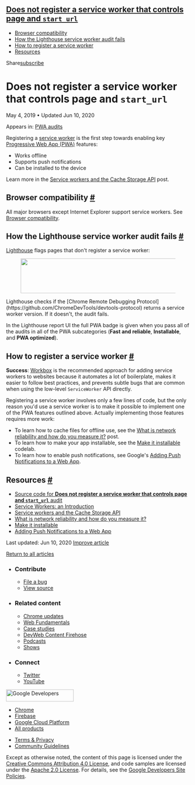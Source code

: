## <a href="#does-not-register-a-service-worker-that-controls-page-and-lesscodegreaterstart_urllesscodegreater" class="w-toc__header--link">Does not register a service worker that controls page and <code>start_url</code></a>

- [Browser compatibility](#browser-compatibility)
- [How the Lighthouse service worker audit fails](#how-the-lighthouse-service-worker-audit-fails)
- [How to register a service worker](#how-to-register-a-service-worker)
- [Resources](#resources)

Share<a href="/newsletter/" class="gc-analytics-event w-actions__fab w-actions__fab--subscribe"><span>subscribe</span></a>

# Does not register a service worker that controls page and `start_url`

May 4, 2019 <span class="w-author__separator">•</span> Updated Jun 10, 2020

<span class="w-post-signpost__title">Appears in:</span> <a href="/lighthouse-pwa" class="w-post-signpost__link">PWA audits</a>

Registering a [service worker](/service-workers-cache-storage/) is the first step towards enabling key [Progressive Web App (PWA)](/discover-installable) features:

- Works offline
- Supports push notifications
- Can be installed to the device

Learn more in the [Service workers and the Cache Storage API](/service-workers-cache-storage/) post.

## Browser compatibility <a href="#browser-compatibility" class="w-headline-link">#</a>

All major browsers except Internet Explorer support service workers. See [Browser compatibility](https://developer.mozilla.org/en-US/docs/Web/API/ServiceWorker#Browser_compatibility).

## How the Lighthouse service worker audit fails <a href="#how-the-lighthouse-service-worker-audit-fails" class="w-headline-link">#</a>

[Lighthouse](https://developers.google.com/web/tools/lighthouse/) flags pages that don't register a service worker:

<figure><img src="https://web-dev.imgix.net/image/tcFciHGuF3MxnTr1y5ue01OGLBn2/URqaGD5akD2LNczr0jjQ.png?auto=format" class="w-screenshot" sizes="(min-width: 800px) 800px, calc(100vw - 48px)" srcset="https://web-dev.imgix.net/image/tcFciHGuF3MxnTr1y5ue01OGLBn2/URqaGD5akD2LNczr0jjQ.png?auto=format&amp;w=200 200w, https://web-dev.imgix.net/image/tcFciHGuF3MxnTr1y5ue01OGLBn2/URqaGD5akD2LNczr0jjQ.png?auto=format&amp;w=228 228w, https://web-dev.imgix.net/image/tcFciHGuF3MxnTr1y5ue01OGLBn2/URqaGD5akD2LNczr0jjQ.png?auto=format&amp;w=260 260w, https://web-dev.imgix.net/image/tcFciHGuF3MxnTr1y5ue01OGLBn2/URqaGD5akD2LNczr0jjQ.png?auto=format&amp;w=296 296w, https://web-dev.imgix.net/image/tcFciHGuF3MxnTr1y5ue01OGLBn2/URqaGD5akD2LNczr0jjQ.png?auto=format&amp;w=338 338w, https://web-dev.imgix.net/image/tcFciHGuF3MxnTr1y5ue01OGLBn2/URqaGD5akD2LNczr0jjQ.png?auto=format&amp;w=385 385w, https://web-dev.imgix.net/image/tcFciHGuF3MxnTr1y5ue01OGLBn2/URqaGD5akD2LNczr0jjQ.png?auto=format&amp;w=439 439w, https://web-dev.imgix.net/image/tcFciHGuF3MxnTr1y5ue01OGLBn2/URqaGD5akD2LNczr0jjQ.png?auto=format&amp;w=500 500w, https://web-dev.imgix.net/image/tcFciHGuF3MxnTr1y5ue01OGLBn2/URqaGD5akD2LNczr0jjQ.png?auto=format&amp;w=571 571w, https://web-dev.imgix.net/image/tcFciHGuF3MxnTr1y5ue01OGLBn2/URqaGD5akD2LNczr0jjQ.png?auto=format&amp;w=650 650w, https://web-dev.imgix.net/image/tcFciHGuF3MxnTr1y5ue01OGLBn2/URqaGD5akD2LNczr0jjQ.png?auto=format&amp;w=741 741w, https://web-dev.imgix.net/image/tcFciHGuF3MxnTr1y5ue01OGLBn2/URqaGD5akD2LNczr0jjQ.png?auto=format&amp;w=845 845w, https://web-dev.imgix.net/image/tcFciHGuF3MxnTr1y5ue01OGLBn2/URqaGD5akD2LNczr0jjQ.png?auto=format&amp;w=964 964w, https://web-dev.imgix.net/image/tcFciHGuF3MxnTr1y5ue01OGLBn2/URqaGD5akD2LNczr0jjQ.png?auto=format&amp;w=1098 1098w, https://web-dev.imgix.net/image/tcFciHGuF3MxnTr1y5ue01OGLBn2/URqaGD5akD2LNczr0jjQ.png?auto=format&amp;w=1252 1252w, https://web-dev.imgix.net/image/tcFciHGuF3MxnTr1y5ue01OGLBn2/URqaGD5akD2LNczr0jjQ.png?auto=format&amp;w=1428 1428w, https://web-dev.imgix.net/image/tcFciHGuF3MxnTr1y5ue01OGLBn2/URqaGD5akD2LNczr0jjQ.png?auto=format&amp;w=1600 1600w" width="800" height="95" /></figure>Lighthouse checks if the [Chrome Remote Debugging Protocol](https://github.com/ChromeDevTools/devtools-protocol) returns a service worker version. If it doesn't, the audit fails.

In the Lighthouse report UI the full PWA badge is given when you pass all of the audits in all of the PWA subcategories (**Fast and reliable**, **Installable**, and **PWA optimized**).

## How to register a service worker <a href="#how-to-register-a-service-worker" class="w-headline-link">#</a>

**Success**: [Workbox](/workbox) is the recommended approach for adding service workers to websites because it automates a lot of boilerplate, makes it easier to follow best practices, and prevents subtle bugs that are common when using the low-level `ServiceWorker` API directly.

Registering a service worker involves only a few lines of code, but the only reason you'd use a service worker is to make it possible to implement one of the PWA features outlined above. Actually implementing those features requires more work:

- To learn how to cache files for offline use, see the [What is network reliability and how do you measure it?](/network-connections-unreliable) post.
- To learn how to make your app installable, see the [Make it installable](/codelab-make-installable/) codelab.
- To learn how to enable push notifications, see Google's [Adding Push Notifications to a Web App](https://codelabs.developers.google.com/codelabs/push-notifications).

## Resources <a href="#resources" class="w-headline-link">#</a>

- [Source code for **Does not register a service worker that controls page and `start_url`** audit](https://github.com/GoogleChrome/lighthouse/blob/master/lighthouse-core/audits/service-worker.js)
- [Service Workers: an Introduction](https://developers.google.com/web/fundamentals/primers/service-workers)
- [Service workers and the Cache Storage API](/service-workers-cache-storage/)
- [What is network reliability and how do you measure it?](/network-connections-unreliable)
- [Make it installable](/codelab-make-installable/)
- [Adding Push Notifications to a Web App](https://codelabs.developers.google.com/codelabs/push-notifications)

<span class="w-mr--sm">Last updated: Jun 10, 2020 </span>[Improve article](https://github.com/GoogleChrome/web.dev/blob/master/src/site/content/en/lighthouse-pwa/service-worker/index.md)

<a href="/lighthouse-pwa" class="gc-analytics-event w-article-navigation__link w-article-navigation__link--back w-article-navigation__link--single">Return to all articles</a>

- ### Contribute

  - <a href="https://github.com/GoogleChrome/web.dev/issues/new?assignees=&amp;labels=bug&amp;template=bug_report.md&amp;title=" class="w-footer__linkbox-link">File a bug</a>
  - <a href="https://github.com/googlechrome/web.dev" class="w-footer__linkbox-link">View source</a>

- ### Related content

  - <a href="https://blog.chromium.org/" class="w-footer__linkbox-link">Chrome updates</a>
  - <a href="https://developers.google.com/web/" class="w-footer__linkbox-link">Web Fundamentals</a>
  - <a href="https://developers.google.com/web/showcase/" class="w-footer__linkbox-link">Case studies</a>
  - <a href="https://devwebfeed.appspot.com/" class="w-footer__linkbox-link">DevWeb Content Firehose</a>
  - <a href="/podcasts/" class="w-footer__linkbox-link">Podcasts</a>
  - <a href="/shows/" class="w-footer__linkbox-link">Shows</a>

- ### Connect

  - <a href="https://www.twitter.com/ChromiumDev" class="w-footer__linkbox-link">Twitter</a>
  - <a href="https://www.youtube.com/user/ChromeDevelopers" class="w-footer__linkbox-link">YouTube</a>

<a href="https://developers.google.com/" class="w-footer__utility-logo-link"><img src="/images/lockup-color.png" alt="Google Developers" class="w-footer__utility-logo" width="185" height="33" /></a>

- <a href="https://developer.chrome.com/" class="w-footer__utility-link">Chrome</a>
- <a href="https://firebase.google.com/" class="w-footer__utility-link">Firebase</a>
- <a href="https://cloud.google.com/" class="w-footer__utility-link">Google Cloud Platform</a>
- <a href="https://developers.google.com/products" class="w-footer__utility-link">All products</a>

<!-- -->

- <a href="https://policies.google.com/" class="w-footer__utility-link">Terms &amp; Privacy</a>
- <a href="/community-guidelines/" class="w-footer__utility-link">Community Guidelines</a>

Except as otherwise noted, the content of this page is licensed under the [Creative Commons Attribution 4.0 License](https://creativecommons.org/licenses/by/4.0/), and code samples are licensed under the [Apache 2.0 License](https://www.apache.org/licenses/LICENSE-2.0). For details, see the [Google Developers Site Policies](https://developers.google.com/terms/site-policies).
